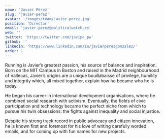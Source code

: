 ```yaml
---
name: 'Javier Pérez'
slug: 'javier-perez'
avatar: '/images/team/javier-perez.jpg'
position: 'Director'
email: 'javier.perez@politicalwatch.es'
web: ''
twitter: 'https://twitter.com/javipe_pw'
github: ''
linkedin: 'https://www.linkedin.com/in/javierperezgonzalez/'
order: 1
---
```


Running is Javier’s greatest passion, his source of balance and inspiration. Born on the MIT Campus in Boston and raised in the Madrid neighbourhood of Vallecas, Javier’s origins are a unique bouillabaisse of privilege, humility and integrity which, all mixed together, explain how he became who he is today.

He began his career in international development organisations, where he combined social research with activism. Eventually, the fields of civic participation and technology became the perfect niche from which to pursue his twin obsessions: the fights against inequality and social injustice.

Despite his strong track record in public advocacy and citizen innovation, he is known first and foremost for his love of writing carefully worded emails, and for coming up with fun names for new projects.
